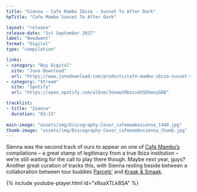 ```yaml
---
title: "Sienna - Cafe Mambo Ibiza - Sunset To After Dark"
hpTitle: "Cafe Mambo Sunset To After Dark"

layout: "release"
release-date: "1st September 2017"
label: "Needwant"
format: "Digital"
type: "compilation"

links:
- category: "Buy Digital"
  site: "Juno Download"
  url: "https://www.junodownload.com/products/cafe-mambo-ibiza-sunset-to-after/3508657-02/"
- category: "Stream"
  site: "Spotify"
  url: "https://open.spotify.com/album/3oxwwtRbzcxdVSDSmvyGDB"

tracklist:
- title: "Sienna"
  duration: "03:15"
   
main-image: "assets/img/Discography-Cover_cafemambosienna_1440.jpg"
thumb-image: "assets/img/Discography-Cover_cafemambosienna_thumb.jpg"
---
```


Sienna was the second track of ours to appear on one of [Cafe Mambo’s](https://cafemamboibiza.com/) compilations – a great stamp of legitimacy from a true Ibiza institution – we’re still waiting for the call to play there though. Maybe next year, guys? Another great curation of tracks this, with Sienna resting beside between a collaboration between tour buddies [Parcels’](https://www.parcelsmusic.com/) and [Kraak & Smaak](http://www.kraaksmaak.com/).

{% include youtube-player.html id="x8saXTLk8SA" %}
